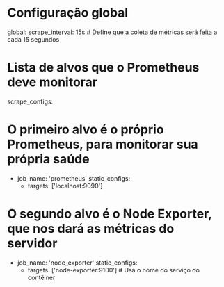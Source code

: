 # Configuração global
global:
  scrape_interval: 15s # Define que a coleta de métricas será feita a cada 15 segundos

# Lista de alvos que o Prometheus deve monitorar
scrape_configs:
  # O primeiro alvo é o próprio Prometheus, para monitorar sua própria saúde
  - job_name: 'prometheus'
    static_configs:
      - targets: ['localhost:9090']

  # O segundo alvo é o Node Exporter, que nos dará as métricas do servidor
  - job_name: 'node_exporter'
    static_configs:
      - targets: ['node-exporter:9100'] # Usa o nome do serviço do contêiner